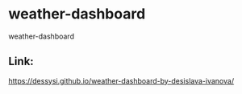 # weather-dashboard
weather-dashboard
## Link:
https://dessysi.github.io/weather-dashboard-by-desislava-ivanova/
